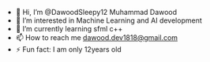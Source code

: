 - 👋 Hi, I’m @DawoodSleepy12 Muhammad Dawood
- 👀 I’m interested in Machine Learning and AI development
- 🌱 I’m currently learning sfml c++
- 📫 How to reach me dawood.dev1818@gmail.com
- ⚡ Fun fact: I am only 12years old
